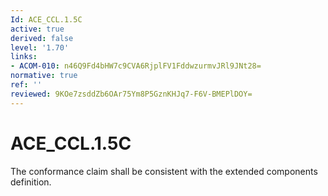 ```yaml
---
Id: ACE_CCL.1.5C
active: true
derived: false
level: '1.70'
links:
- ACOM-010: n46Q9Fd4bHW7c9CVA6RjplFV1FddwzurmvJRl9JNt28=
normative: true
ref: ''
reviewed: 9KOe7zsddZb6OAr75Ym8P5GznKHJq7-F6V-BMEPlDOY=
---
```


# ACE_CCL.1.5C

The conformance claim shall be consistent with the extended components definition.